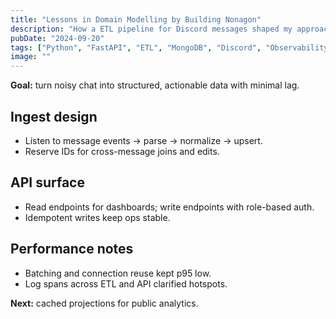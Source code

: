 ```yaml
---
title: "Lessons in Domain Modelling by Building Nonagon"
description: "How a ETL pipeline for Discord messages shaped my approach to schema design."
pubDate: "2024-09-20"
tags: ["Python", "FastAPI", "ETL", "MongoDB", "Discord", "Observability"]
image: ""
---
```


**Goal:** turn noisy chat into structured, actionable data with minimal lag.

## Ingest design
- Listen to message events → parse → normalize → upsert.
- Reserve IDs for cross-message joins and edits.

## API surface
- Read endpoints for dashboards; write endpoints with role-based auth.
- Idempotent writes keep ops stable.

## Performance notes
- Batching and connection reuse kept p95 low.
- Log spans across ETL and API clarified hotspots.

**Next:** cached projections for public analytics.
